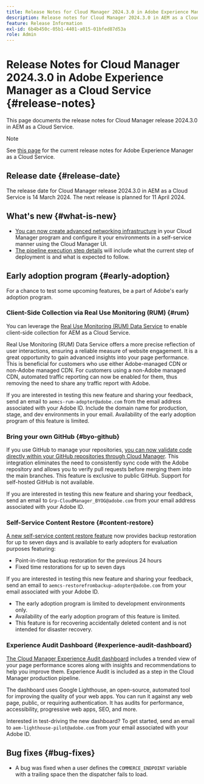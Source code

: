 ```yaml
---
title: Release Notes for Cloud Manager 2024.3.0 in Adobe Experience Manager as a Cloud Service
description: Release notes for Cloud Manager 2024.3.0 in AEM as a Cloud Service.
feature: Release Information
exl-id: 6b4b450c-05b1-4401-a015-01bfed87d53a
role: Admin
---
```

# Release Notes for Cloud Manager 2024.3.0 in Adobe Experience Manager as a Cloud Service {#release-notes}

This page documents the release notes for Cloud Manager release 2024.3.0 in AEM as a Cloud Service.

>[!NOTE]
>
>See [this page](/help/release-notes/release-notes-cloud/release-notes-current.md) for the current release notes for Adobe Experience Manager as a Cloud Service.

## Release date {#release-date}

The release date for Cloud Manager release 2024.3.0 in AEM as a Cloud Service is 14 March 2024. The next release is planned for 11 April 2024.

## What's new {#what-is-new}

* [You can now create advanced networking infrastructure](/help/security/configuring-advanced-networking.md) in your Cloud Manager program and configure it your environments in a self-service manner using the Cloud Manager UI.
* [The pipeline execution step details](/help/implementing/cloud-manager/configuring-pipelines/managing-pipelines.md#view-details) will include what the current step of deployment is and what is expected to follow.

## Early adoption program {#early-adoption}

For a chance to test some upcoming features, be a part of Adobe's early adoption program.

### Client-Side Collection via Real Use Monitoring (RUM) {#rum}

You can leverage the [Real Use Monitoring (RUM) Data Service](/help/implementing/cloud-manager/content-requests.md#cliendside-collection) to enable client-side collection for AEM as a Cloud Service.

Real Use Monitoring (RUM) Data Service offers a more precise reflection of user interactions, ensuring a reliable measure of website engagement. It is a great opportunity to gain advanced insights into your page performance. This is beneficial for customers who use either Adobe-managed CDN or non-Adobe managed CDN. For customers using a non-Adobe managed CDN, automated traffic reporting can now be enabled for them, thus removing the need to share any traffic report with Adobe.

If you are interested in testing this new feature and sharing your feedback, send an email to `aemcs-rum-adopter@adobe.com` from the email address associated with your Adobe ID. Include the domain name for production, stage, and dev environments in your email.  Availability of the early adoption program of this feature is limited.

### Bring your own GitHub {#byo-github}

If you use GitHub to manage your repositories, [you can now validate code directly within your GitHub repositories through Cloud Manager](/help/implementing/cloud-manager/managing-code/private-repositories.md). This integration eliminates the need to consistently sync code with the Adobe repository and allows you to verify pull requests before merging them into the main branches. This feature is exclusive to public GitHub. Support for self-hosted GitHub is not available.

If you are interested in testing this new feature and sharing your feedback, send an email to `Grp-CloudManager_BYOG@adobe.com` from your email address associated with your Adobe ID.

### Self-Service Content Restore {#content-restore}

[A new self-service content restore feature](/help/operations/restore.md) now provides backup restoration for up to seven days and is available to early adopters for evaluation purposes featuring:

* Point-in-time backup restoration for the previous 24 hours
* Fixed time restorations for up to seven days

If you are interested in testing this new feature and sharing your feedback, send an email to `aemcs-restorefrombackup-adopter@adobe.com` from your email associated with your Adobe ID.

* The early adoption program is limited to development environments only.
* Availability of the early adoption program of this feature is limited.
* This feature is for recovering accidentally deleted content and is not intended for disaster recovery.

### Experience Audit Dashboard {#experience-audit-dashboard}

[The Cloud Manager Experience Audit dashboard](/help/implementing/cloud-manager/experience-audit-dashboard.md) includes a trended view of your page performance scores along with insights and recommendations to help you improve them. Experience Audit is included as a step in the Cloud Manager production pipeline.

The dashboard uses Google Lighthouse, an open-source, automated tool for improving the quality of your web apps. You can run it against any web page, public, or requiring authentication. It has audits for performance, accessibility, progressive web apps, SEO, and more.

Interested in test-driving the new dashboard? To get started, send an email to `aem-lighthouse-pilot@adobe.com` from your email associated with your Adobe ID.

## Bug fixes {#bug-fixes}

* A bug was fixed when a user defines the `COMMERCE_ENDPOINT` variable with a trailing space then the dispatcher fails to  load.
